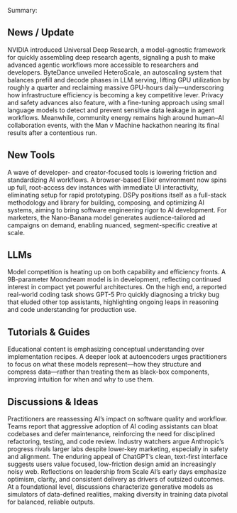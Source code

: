 Summary:
## News / Update
NVIDIA introduced Universal Deep Research, a model-agnostic framework for quickly assembling deep research agents, signaling a push to make advanced agentic workflows more accessible to researchers and developers. ByteDance unveiled HeteroScale, an autoscaling system that balances prefill and decode phases in LLM serving, lifting GPU utilization by roughly a quarter and reclaiming massive GPU-hours daily—underscoring how infrastructure efficiency is becoming a key competitive lever. Privacy and safety advances also feature, with a fine-tuning approach using small language models to detect and prevent sensitive data leakage in agent workflows. Meanwhile, community energy remains high around human–AI collaboration events, with the Man v Machine hackathon nearing its final results after a contentious run.

## New Tools
A wave of developer- and creator-focused tools is lowering friction and standardizing AI workflows. A browser-based Elixir environment now spins up full, root-access dev instances with immediate UI interactivity, eliminating setup for rapid prototyping. DSPy positions itself as a full-stack methodology and library for building, composing, and optimizing AI systems, aiming to bring software engineering rigor to AI development. For marketers, the Nano-Banana model generates audience-tailored ad campaigns on demand, enabling nuanced, segment-specific creative at scale.

## LLMs
Model competition is heating up on both capability and efficiency fronts. A 9B-parameter Moondream model is in development, reflecting continued interest in compact yet powerful architectures. On the high end, a reported real-world coding task shows GPT-5 Pro quickly diagnosing a tricky bug that eluded other top assistants, highlighting ongoing leaps in reasoning and code understanding for production use.

## Tutorials & Guides
Educational content is emphasizing conceptual understanding over implementation recipes. A deeper look at autoencoders urges practitioners to focus on what these models represent—how they structure and compress data—rather than treating them as black-box components, improving intuition for when and why to use them.

## Discussions & Ideas
Practitioners are reassessing AI’s impact on software quality and workflow. Teams report that aggressive adoption of AI coding assistants can bloat codebases and defer maintenance, reinforcing the need for disciplined refactoring, testing, and code review. Industry watchers argue Anthropic’s progress rivals larger labs despite lower-key marketing, especially in safety and alignment. The enduring appeal of ChatGPT’s clean, text-first interface suggests users value focused, low-friction design amid an increasingly noisy web. Reflections on leadership from Scale AI’s early days emphasize optimism, clarity, and consistent delivery as drivers of outsized outcomes. At a foundational level, discussions characterize generative models as simulators of data-defined realities, making diversity in training data pivotal for balanced, reliable outputs.

